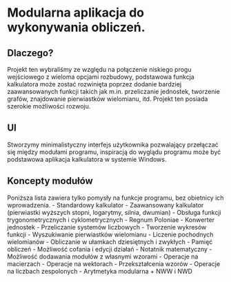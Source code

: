 # Modularna aplikacja do wykonywania obliczeń.
## Dlaczego?
Projekt ten wybraliśmy ze względu na połączenie niskiego progu wejściowego z wieloma opcjami rozbudowy, podstawowa funkcja kalkulatora może zostać rozwinięta poprzez dodanie bardziej zaawansowanych funkcji takich jak m.in. przeliczanie jednostek, tworzenie grafów, znajdowanie pierwiastków wielomianu, itd. Projekt ten posiada szerokie możliwości rozwoju.

## UI
Stworzymy minimalistyczny interfejs użytkownika pozwalający przełączać się między modułami programu, inspiracją do wyglądu programu może być podstawowa aplikacja kalkulatora w systemie Windows.

## Koncepty modułów

Poniższa lista zawiera tylko pomysły na funkcje programu, bez obietnicy ich wprowadzenia.
    - Standardowy kalkulator
    - Zaawansowany kalkulator (pierwiastki wyższych stopni, logarytmy, silnia, dwumian)
    - Obsługa funkcji trygonometrycznych i cyklometrycznych
    - Regnum Poloniae
    - Konwerter jednostek
    - Przeliczanie systemów liczbowych
    - Tworzenie wykresów funkcji
    - Wyszukiwanie pierwiastków wielomianu
    - Liczenie pochodnych wielomianów
    - Obliczanie w ułamkach dziesiętnych i zwykłych
    - Pamięć obliczeń
    - Możliwość cofania i edycji działań
    - Notatnik matematyczny
    - Możliwość dodawania modułów z własnymi wzorami
    - Operacje na macierzach
    - Operacje na wektorach
    - Przekształcenia wzorów
    - Operacje na liczbach zespolonych
    - Arytmetyka modularna + NWW i NWD


